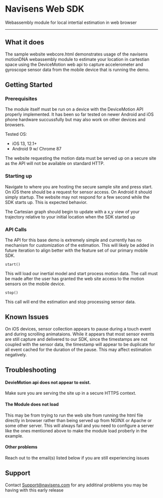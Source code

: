 # Navisens Web SDK
Webassembly module for local intertial estimation in web browser

-----
## What it does
The sample website webcore.html demonstrates usage of the navisens motionDNA webassembly module to estimate your location in cartestian space using the DeviceMotion web api to capture accelerometer and gyroscope sensor data from  the mobile device that is running the demo.

## Getting Started

### Prerequisites
The module itself must be run on a device with the DeviceMotion API properly implemented. It has been so far tested on newer Android and iOS phone hardware succussfully but may also work on other devices and browsers.

Tested OS:
- iOS 13, 12.1+
- Android 9 w/ Chrome 87

The website requesting the motion data must be served up on a secure site as the API will not be available on standard HTTP.

### Starting up
Navigate to where you are hosting the secure sample site and press start. On iOS there should be a request for sensor access. On Android it should simply startup. The website may not respond for a few second while the SDK starts up. This is expected behavior.

The Cartesian graph should begin to update with a x,y view of your trajectory relative to your initial location when the SDK started up

### API Calls

The API for this base demo is extremely simple and currently has no mechanism for customization of the estimation. This will likely be added in future iteration to align better with the feature set of our primary mobile SDK.

`start()`

This will load our inertial model and start process motion data. The call must be made after the user has granted the web site access to the motion sensors on the mobile device.

`stop()`

This call will end the estimation and stop processing sensor data.

## Known Issues
On iOS devices, sensor collection appears to pause during a touch event and during scrolling animataions. While it appears that most sensor events are still capture and delivered to our SDK, since the timestamps are not coupled with the sensor data, the timestamp will appear to be duplicate for all event cached for the duration of the pause. This may affect estimation negatively.

## Troubleshooting

#### DevieMotion api does not appear to exist.
Make sure you are serving the site up in a secure HTTPS context.

#### The Module does not load
This may be from trying to run the web site from running the html file directly in browser rather than being served up from NGINX or Apache or some other server. This will always fail and you need to configure a server like the ones mentioned above to make the module load proberly in the example.

#### Other problems
Reach out to the email(s) listed below if you are still experiencing issues

## Support
Contact Support@navisens.com for any additinal problems you may be having with this early release